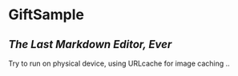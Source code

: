 # GiftSample
## _The Last Markdown Editor, Ever_

Try to run on physical device, using URLcache for image caching ..
